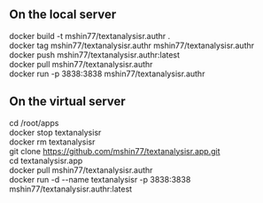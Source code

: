 ## On the local server
docker build -t mshin77/textanalysisr.authr . \
docker tag  mshin77/textanalysisr.authr  mshin77/textanalysisr.authr \
docker push  mshin77/textanalysisr.authr:latest \
docker pull mshin77/textanalysisr.authr \
docker run -p 3838:3838 mshin77/textanalysisr.authr

## On the virtual server 
cd /root/apps \
docker stop textanalysisr \
docker rm textanalysisr \
git clone https://github.com/mshin77/textanalysisr.app.git \
cd textanalysisr.app \
docker pull mshin77/textanalysisr.authr \
docker run -d --name textanalysisr -p 3838:3838 mshin77/textanalysisr.authr:latest
